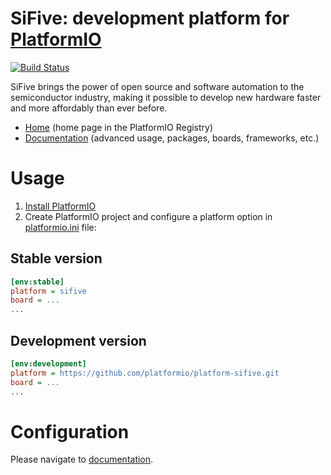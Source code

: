 # SiFive: development platform for [PlatformIO](https://platformio.org)

[![Build Status](https://github.com/platformio/platform-sifive/workflows/Examples/badge.svg)](https://github.com/platformio/platform-sifive/actions)

SiFive brings the power of open source and software automation to the semiconductor industry, making it possible to develop new hardware faster and more affordably than ever before.

* [Home](https://registry.platformio.org/platforms/platformio/sifive) (home page in the PlatformIO Registry)
* [Documentation](https://docs.platformio.org/page/platforms/sifive.html) (advanced usage, packages, boards, frameworks, etc.)

# Usage

1. [Install PlatformIO](https://platformio.org)
2. Create PlatformIO project and configure a platform option in [platformio.ini](https://docs.platformio.org/page/projectconf.html) file:

## Stable version

```ini
[env:stable]
platform = sifive
board = ...
...
```

## Development version

```ini
[env:development]
platform = https://github.com/platformio/platform-sifive.git
board = ...
...
```

# Configuration

Please navigate to [documentation](https://docs.platformio.org/page/platforms/sifive.html).
